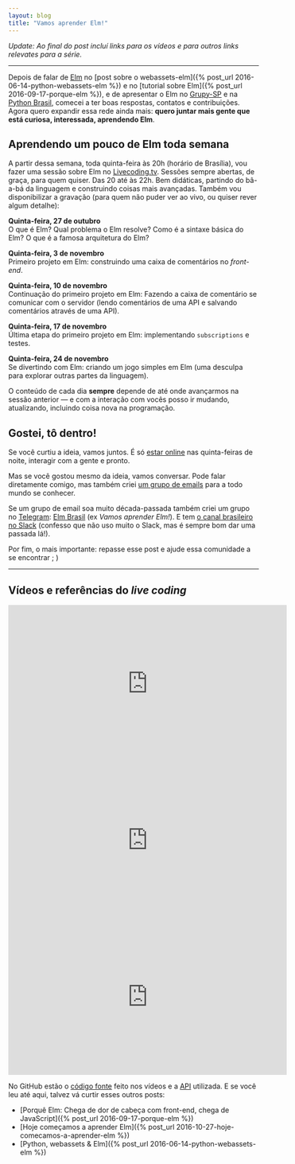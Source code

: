 ```yaml
---
layout: blog
title: "Vamos aprender Elm!"
---
```


_Update: Ao final do post incluí links para os vídeos e para outros links relevates para a série._

* * *

Depois de falar de [Elm](http://elm-lang.org/) no [post sobre o webassets-elm]({% post_url 2016-06-14-python-webassets-elm %}) e no [tutorial sobre Elm]({% post_url 2016-09-17-porque-elm %}), e de apresentar o Elm no [Grupy-SP](http://www.meetup.com/Grupy-SP/events/233795546/?eventId=233795546) e na [Python Brasil](http://2016.pythonbrasil.org.br),  comecei a ter boas respostas, contatos e contribuições. Agora quero expandir essa rede ainda mais: **quero juntar mais gente que está curiosa, interessada, aprendendo Elm**.

## Aprendendo um pouco de Elm toda semana

A partir dessa semana, toda quinta-feira às 20h (horário de Brasília), vou fazer uma sessão sobre Elm no [Livecoding.tv](https://www.livecoding.tv/cuducos/). Sessões sempre abertas, de graça, para quem quiser. Das 20 até às 22h. Bem didáticas, partindo do bâ-a-bá da linguagem e construindo coisas mais avançadas. Também vou disponibilizar a gravação (para quem não puder ver ao vivo, ou quiser rever algum detalhe):

**Quinta-feira, 27 de outubro**<br>
O que é Elm? Qual problema o Elm resolve? Como é a sintaxe básica do Elm? O que é a famosa arquitetura do Elm?

**Quinta-feira, 3 de novembro**<br>
Primeiro projeto em Elm: construindo uma caixa de comentários no _front-end_.

**Quinta-feira, 10 de novembro**<br>
Continuação do primeiro projeto em Elm: Fazendo a caixa de comentário se comunicar com o servidor (lendo comentários de uma API e salvando comentários através de uma API).

**Quinta-feira, 17 de novembro**<br>
Última etapa do primeiro projeto em Elm: implementando `subscriptions` e testes.

**Quinta-feira, 24 de novembro**<br>
Se divertindo com Elm: criando um jogo simples em Elm (uma desculpa para explorar outras partes da linguagem).

O conteúdo de cada dia **sempre** depende de até onde avançarmos na sessão anterior — e com a interação com vocês posso ir mudando, atualizando, incluindo coisa nova na programação.

## Gostei, tô dentro!

Se você curtiu a ideia, vamos juntos. É só [estar online](https://www.livecoding.tv/cuducos/) nas quinta-feiras de noite, interagir com a gente e pronto.

Mas se você gostou mesmo da ideia, vamos conversar. Pode falar diretamente comigo, mas também criei [um grupo de emails](https://groups.google.com/d/forum/elm-brasil) para a todo mundo se conhecer.

Se um grupo de email soa muito década-passada também criei um grupo no [Telegram](https://telegram.org/): [Elm Brasil](https://telegram.me/elmbrasil) (ex _Vamos aprender Elm!_). E tem [o canal brasileiro no Slack](https://elmlang.slack.com/archives/brazil) (confesso que não uso muito o Slack, mas é sempre bom dar uma passada lá!).

Por fim, o mais importante: repasse esse post e ajude essa comunidade a se encontrar ; )

* * *

## Vídeos e referências do _live coding_

<iframe width="560" height="315" src="https://www.youtube.com/embed/dPdmwONp7XE" frameborder="0" allowfullscreen></iframe>

<iframe width="560" height="315" src="https://www.youtube.com/embed/fmPm17iRNW0" frameborder="0" allowfullscreen></iframe>

<iframe width="560" height="315" src="https://www.youtube.com/embed/1cIWdulGj1A" frameborder="0" allowfullscreen></iframe>

No GitHub estão o [código fonte](https://github.com/cuducos/vamos-aprender-elm) feito nos vídeos e a [API](https://github.com/cuducos/vamos-aprender-elm-api) utilizada. E se você leu até aqui, talvez vá curtir esses outros posts:

* [Porquê Elm: Chega de dor de cabeça com front-end, chega de JavaScript]({% post_url 2016-09-17-porque-elm %})
* [Hoje começamos a aprender Elm]({% post_url 2016-10-27-hoje-comecamos-a-aprender-elm %})
* [Python, webassets & Elm]({% post_url 2016-06-14-python-webassets-elm %})
